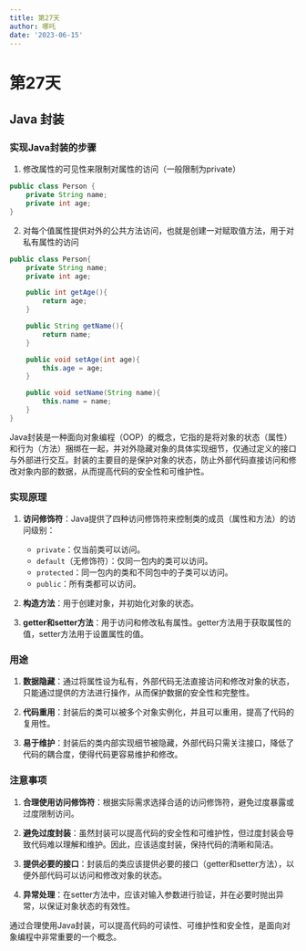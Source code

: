 ```yaml
---
title: 第27天
author: 哪吒
date: '2023-06-15'
---
```


# 第27天

## Java 封装

### 实现Java封装的步骤

1. 修改属性的可见性来限制对属性的访问（一般限制为private）

```java
public class Person {
    private String name;
    private int age;
}
```

2. 对每个值属性提供对外的公共方法访问，也就是创建一对赋取值方法，用于对私有属性的访问

```java
public class Person{
    private String name;
    private int age;

    public int getAge(){
        return age;
    }

    public String getName(){
        return name;
    }

    public void setAge(int age){
        this.age = age;
    }

    public void setName(String name){
        this.name = name;
    }
}
```




Java封装是一种面向对象编程（OOP）的概念，它指的是将对象的状态（属性）和行为（方法）捆绑在一起，并对外隐藏对象的具体实现细节，仅通过定义的接口与外部进行交互。封装的主要目的是保护对象的状态，防止外部代码直接访问和修改对象内部的数据，从而提高代码的安全性和可维护性。

### 实现原理

1. **访问修饰符**：Java提供了四种访问修饰符来控制类的成员（属性和方法）的访问级别：
    - `private`：仅当前类可以访问。
    - `default`（无修饰符）：仅同一包内的类可以访问。
    - `protected`：同一包内的类和不同包中的子类可以访问。
    - `public`：所有类都可以访问。

2. **构造方法**：用于创建对象，并初始化对象的状态。

3. **getter和setter方法**：用于访问和修改私有属性。getter方法用于获取属性的值，setter方法用于设置属性的值。

### 用途

1. **数据隐藏**：通过将属性设为私有，外部代码无法直接访问和修改对象的状态，只能通过提供的方法进行操作，从而保护数据的安全性和完整性。

2. **代码重用**：封装后的类可以被多个对象实例化，并且可以重用，提高了代码的复用性。

3. **易于维护**：封装后的类内部实现细节被隐藏，外部代码只需关注接口，降低了代码的耦合度，使得代码更容易维护和修改。

### 注意事项

1. **合理使用访问修饰符**：根据实际需求选择合适的访问修饰符，避免过度暴露或过度限制访问。

2. **避免过度封装**：虽然封装可以提高代码的安全性和可维护性，但过度封装会导致代码难以理解和维护。因此，应该适度封装，保持代码的清晰和简洁。

3. **提供必要的接口**：封装后的类应该提供必要的接口（getter和setter方法），以便外部代码可以访问和修改对象的状态。

4. **异常处理**：在setter方法中，应该对输入参数进行验证，并在必要时抛出异常，以保证对象状态的有效性。

通过合理使用Java封装，可以提高代码的可读性、可维护性和安全性，是面向对象编程中非常重要的一个概念。





